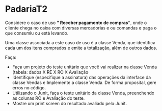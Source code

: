 # PadariaT2

Considere o caso de uso **“ Receber pagamento de compras”**, onde o cliente chega no caixa com diversas mercadorias e ou comandas e paga o que consumiu ou está levando.

Uma classe  associada a este caso de uso é a classe Venda, que identifica cada um dos itens comprados  e emite a totalização, além de outros dados.

Faça:

* Faça um projeto do teste unitário que você vai realizar na classe Venda (tabela: dados X   RE   X   RO   X   Avaliação
* Identifique (especifique a assinatura) das operações da interface da classe Vendas e Implemente a classe Venda. De forma proposital, gere erros no código.
* Utilizando o Junit, faça o teste unitário da classe Venda, preenchendo as colunas RO e Avaliação do teste.
* Mostre um print screen do resultado avaliado pelo Junit.
